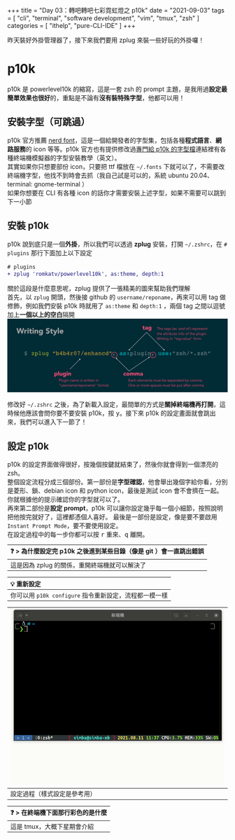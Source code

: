 +++
title = "Day 03：轉吧轉吧七彩霓虹燈之 p10k"
date = "2021-09-03"
tags = [
  "cli",
  "terminal",
  "software development",
  "vim",
  "tmux",
  "zsh"
]
categories = [ "ithelp", "pure-CLI-IDE" ]
+++

昨天裝好外掛管理器了，接下來我們要用 zplug 來裝一些好玩的外掛囉！

# p10k

p10k 是 powerlevel10k 的縮寫，這是一套 zsh 的 prompt 主題，是我用過**設定最簡單效果也很好**的，重點是不論有**沒有裝特殊字型**，他都可以用！

## 安裝字型（可跳過）

p10k 官方推薦 [nerd font](https://github.com/ryanoasis/nerd-fonts)，這是一個給開發者的字型集，包括各種**程式語言**、**網路服務**的 icon 等等。p10k 官方也有提供修改過[專門給 p10k 的字型檔](https://github.com/romkatv/powerlevel10k#manual-font-installation)連結裡有各種終端機模擬器的字型安裝教學（英文）。  
其實如果你只想要部份 icon，只要把 ttf 檔放在 `~/.fonts` 下就可以了，不需要改終端機字型，他找不到時會去抓（我自己試是可以的，系統 ubuntu 20.04、terminal: gnome-terminal ）  
如果你想要在 CLI 有各種 icon 的話你才需要安裝上述字型，如果不需要可以跳到下一小節

## 安裝 p10k

p10k 說到底只是一個**外掛**，所以我們可以透過 **zplug** 安裝，打開 `~/.zshrc`，在 `# plugins` 那行下面加上以下設定

```diff
# plugins
+ zplug 'romkatv/powerlevel10k', as:theme, depth:1
```

關於這段是什麼意思呢，zplug 提供了一張精美的圖來幫助我們理解  
首先，以 `zplug` 開頭，然後接 github 的 `username/reponame`，再來可以用 tag 做修飾，例如我們安裝 p10k 時就用了 `as:theme` 和 `depth:1`
，兩個 tag 之間以逗號加上**一個以上的空白**隔開  
![zplug](/images/ithelp/pure-CLI-IDE/day03/zplug.png)

修改好 `~/.zshrc` 之後，為了新載入設定，最間單的方式是**關掉終端機再打開**，這時候他應該會問你要不要安裝 p10k，按 <kbd>y</kbd>。接下來 p10k 的設定畫面就會跳出來，我們可以進入下一節了！

## 設定 p10k

p10k 的設定界面做得很好，按幾個按鍵就結束了，然後你就會得到一個漂亮的 zsh。  
整個設定流程分成三個部份。第一部份是**字型確認**，他會舉出幾個字給你看，分別是菱形、鎖、debian icon 和 python icon，最後是測試 icon 會不會擠在一起。你就根據他的提示確認你的字型就可以了。  
再來第二部份是**設定 prompt**，p10k 可以讓你設定幾乎每一個小細節，按照說明把他按完就好了，這裡都憑個人喜好。
最後是一部份是設定，像是要不要啟用 `Instant Prompt Mode`，要不要使用設定。  
在設定過程中的每一步你都可以按 <kbd>r</kbd> 重來、<kbd>q</kbd> 離開。

| ❓ > 為什麼設定完 p10k 之後進到某些目錄（像是 git ）會一直跳出錯誤 |
| :----------------------------------------------------------------- |
| 這是因為 zplug 的關係，重開終端機就可以解決了                      |

| 💡 重新設定                                            |
| :----------------------------------------------------- |
| 你可以用 `p10k configure` 指令重新設定，流程都一模一樣 |

| ![p10k-configrue](/images/ithelp/pure-CLI-IDE/day03/p10k-configure.gif) |
| :---------------------------------------------------------------------- |
| 設定過程（樣式設定是參考用）                                            |

| ❓ > 在終端機下面那行彩色的是什麼 |
| :-------------------------------- |
| 這是 tmux，大概下星期會介紹       |
